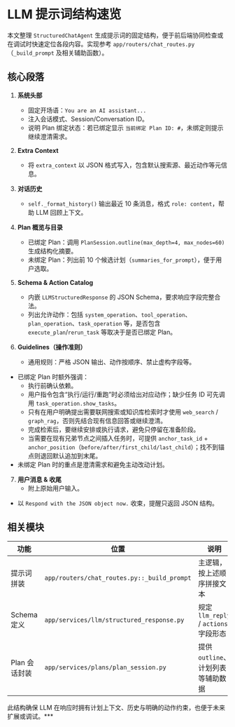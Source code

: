 # LLM 提示词结构速览

本文整理 `StructuredChatAgent` 生成提示词的固定结构，便于前后端协同检查或在调试时快速定位各段内容。实现参考 `app/routers/chat_routes.py`（`_build_prompt` 及相关辅助函数）。

## 核心段落

1. **系统头部**
   - 固定开场语：`You are an AI assistant...`
   - 注入会话模式、Session/Conversation ID。
   - 说明 Plan 绑定状态：若已绑定显示 `当前绑定 Plan ID: #`，未绑定则提示继续澄清需求。

2. **Extra Context**
   - 将 `extra_context` 以 JSON 格式写入，包含默认搜索源、最近动作等元信息。

3. **对话历史**
   - `self._format_history()` 输出最近 10 条消息，格式 `role: content`，帮助 LLM 回顾上下文。

4. **Plan 概览与目录**
   - 已绑定 Plan：调用 `PlanSession.outline(max_depth=4, max_nodes=60)` 生成结构化摘要。
   - 未绑定 Plan：列出前 10 个候选计划（`summaries_for_prompt`），便于用户选取。

5. **Schema & Action Catalog**
   - 内嵌 `LLMStructuredResponse` 的 JSON Schema，要求响应字段完整合法。
   - 列出允许动作：包括 `system_operation`、`tool_operation`、`plan_operation`、`task_operation` 等，是否包含 `execute_plan`/`rerun_task` 等取决于是否已绑定 Plan。

6. **Guidelines（操作准则）**
   - 通用规则：严格 JSON 输出、动作按顺序、禁止虚构字段等。

- 已绑定 Plan 时额外强调：
  - 执行前确认依赖。
  - 用户指令包含“执行/运行/重跑”时必须给出对应动作；缺少任务 ID 可先调用 `task_operation.show_tasks`。
  - 只有在用户明确提出需要联网搜索或知识库检索时才使用 `web_search` / `graph_rag`，否则先结合现有信息回答或继续澄清。
  - 完成检索后，要继续安排或执行请求，避免只停留在准备阶段。
  - 当需要在现有兄弟节点之间插入任务时，可提供 `anchor_task_id` + `anchor_position`（`before/after/first_child/last_child`）；找不到锚点则退回默认追加到末尾。
- 未绑定 Plan 时的重点是澄清需求和避免主动改动计划。

7. **用户消息 & 收尾**
   - 附上原始用户输入。

  - 以 `Respond with the JSON object now.` 收束，提醒只返回 JSON 结构。

## 相关模块

| 功能 | 位置 | 说明 |
| --- | --- | --- |
| 提示词拼装 | `app/routers/chat_routes.py::_build_prompt` | 主逻辑，按上述顺序拼接文本 |
| Schema 定义 | `app/services/llm/structured_response.py` | 规定 `llm_reply` / `actions` 字段形态 |
| Plan 会话封装 | `app/services/plans/plan_session.py` | 提供 `outline`、计划列表等辅助数据 |

此结构确保 LLM 在响应时拥有计划上下文、历史与明确的动作约束，也便于未来扩展或调试。***
